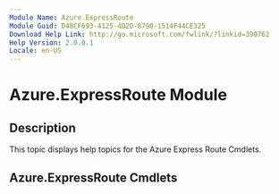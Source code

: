 ```yaml
---
Module Name: Azure.ExpressRoute
Module Guid: D48CF693-4125-4D2D-8790-1514F44CE325
Download Help Link: http://go.microsoft.com/fwlink/?linkid=390762
Help Version: 2.0.0.1
Locale: en-US
---
```


# Azure.ExpressRoute Module
## Description
This topic displays help topics for the Azure Express Route Cmdlets. 

## Azure.ExpressRoute Cmdlets



